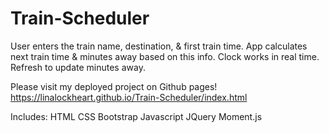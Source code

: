 # Train-Scheduler

User enters the train name, destination, & first train time.
App calculates next train time & minutes away based on this info.
Clock works in real time. Refresh to update minutes away.

Please visit my deployed project on Github pages!
https://linalockheart.github.io/Train-Scheduler/index.html

Includes:
HTML
CSS
Bootstrap
Javascript
JQuery
Moment.js
